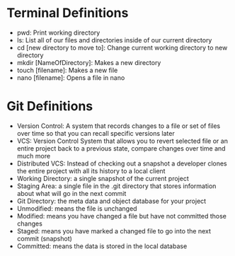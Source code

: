 # Terminal Definitions
- pwd: Print working directory
- ls: List all of our files and directories inside of our current directory
- cd [new directory to move to]: Change current working directory to new directory
- mkdir [NameOfDirectory]: Makes a new directory
- touch [filename]: Makes a new file
- nano [filename]: Opens a file in nano

# Git Definitions
- Version Control: A system that records changes to a file or set of files over time so that you can recall specific versions later
- VCS: Version Control System that allows you to revert selected file or an entire project back to a previous state, compare changes over time and much more
- Distributed VCS: Instead of checking out a snapshot a developer clones the entire project with all its history to a local client
- Working Directory: a single snapshot of the current project
- Staging Area: a single file in the .git directory that stores information about what will go in the next commit
- Git Directory: the meta data and object database for your project 
- Unmodified: means the file is unchanged
- Modified: means you have changed a file but have not committed those changes
- Staged: means you have marked a changed file to go into the next commit (snapshot)
- Committed: means the data is stored in the local database
